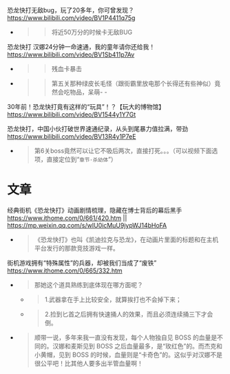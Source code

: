 
恐龙快打无敌bug，玩了20多年，你可曾发现？ https://www.bilibili.com/video/BV1P4411q75g
- >> 将近50万分的时候卡无敌BUG

恐龙快打 汉娜24分钟一命速通，我的童年请你还给我！ https://www.bilibili.com/video/BV1Sb411p7Av
- >> 残血卡暴击
- >> 第五关那种绿皮长毛怪（跟街霸里放电那个长得还有些神似）竟然会吃物品，呆萌- -

30年前！恐龙快打竟有这样的“玩具”！？【玩大的博物馆】 https://www.bilibili.com/video/BV1544y1Y7Gt

恐龙快打，中国小伙打破世界速通纪录，从头到尾暴力值拉满，带劲 https://www.bilibili.com/video/BV13R4y1P7eE
- > 第6关boss竟然可以让它不吸后两次，直接打死。。。（可以视频下面选项，直接定位到“`章节·杀幼体`”）

# 文章

经典街机《恐龙快打》动画剧情梳理，隐藏在博士背后的幕后黑手 https://www.ithome.com/0/661/420.htm || https://mp.weixin.qq.com/s/wIU0icMuU9jypWJ14bHoFA
- > 《恐龙快打》也叫《凯迪拉克与恐龙》，在动画片里面的标题和在主机平台发行的那款竞技游戏一样。

街机游戏拥有“特殊属性”的兵器，却被我们当成了“废铁” https://www.ithome.com/0/665/332.htm
- > 那她这个道具熟练到底体现在哪方面呢？
  * > 1.武器拿在手上比较安全，就算挨打也不会掉下来；
  * > 2.捡到匕首之后拥有快速捅人的效果，而且必须连续捅三下才会倒。
- > 顺带一说，多年来我一直没有发现，每个人物独自见 BOSS 的血量是不同的。汉娜和麦斯见到 BOSS 之后血量最多，是“玫红色”的。而杰克和小黄帽，见到 BOSS 的时候，血量则是“卡奇色”的。这似乎对汉娜不是很公平吧！比其他人要多出半管血量啊！
